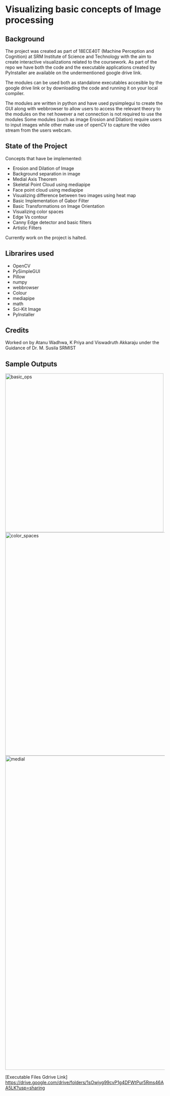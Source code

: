 # Visualizing basic concepts of Image processing

## Background

The project was created as part of 18ECE40T (Machine Perception and Cognition) at SRM Institute of Science and Technology with the aim to create interactive visualizations related to the coursework.
As part of the repo we have both the code and the executable applications created by PyInstaller are available on the undermentioned google drive link.

The modules can be used both as standalone executables accesible by the google drive link or by downloading the code and running it on your local compiler.

The modules are written in python and have used pysimplegui to create the GUI along with webbrowser to allow users to access the relevant theory to the modules on the net however a net connection is not required to use the modules
Some modules (such as image Erosion and Dilation) require users to input images while other make use of openCV to capture the video stream from the users webcam. 

## State of the Project

Concepts that have be implemented:

  * Erosion and Dilation of Image
  * Background separation in image
  * Medial Axis Theorem 
  * Skeletal Point Cloud using mediapipe
  * Face point cloud using mediapipe
  * Visualizing difference between two images using heat map
  * Basic Implementation of Gabor Filter
  * Basic Transformations on Image Orientation
  * Visualizing color spaces
  * Edge Vs contour
  * Canny Edge detector and basic filters
  * Artistic Filters 

Currently work on the project is halted.

## Librarires used
  * OpenCV
  * PySimpleGUI
  * Pillow
  * numpy
  * webbrowser
  * Colour
  * mediapipe
  * math
  * Sci-Kit Image
  * PyInstaller

## Credits 
Worked on by Atanu Wadhwa, K Priya and Viswadruth Akkaraju under the Guidance of Dr. M. Susila SRMIST

## Sample Outputs
<img width="500" alt="basic_ops" src="https://github.com/ICB-TO/Image-Processing-simulation-modules/assets/55246001/f3176952-279a-4487-a26a-49154deb2fad">
<img width="703" alt="color_spaces" src="https://github.com/ICB-TO/Image-Processing-simulation-modules/assets/55246001/7da13cd9-eaf0-4c66-9a92-293c71504433">
<img width="989" alt="medial" src="https://github.com/ICB-TO/Image-Processing-simulation-modules/assets/55246001/82c7a248-d35c-4272-a682-1b0a433b749c">

 

[Executable Files Gdrive Link] https://drive.google.com/drive/folders/1sOwjyg99cvP1g4DFWtPur5Rms46AA5LK?usp=sharing
